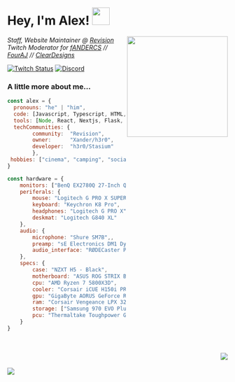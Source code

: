 <h1> Hey, I'm Alex! <img src="https://cdn.discordapp.com/emojis/950042987889561610.webp" width="40"></h1>
<img align='right' src="https://i.imgur.com/mBtjO7J.png" width="230">
<p>
	<em>
	Staff, Website Maintainer @ <a href="https://revi.cc/">Revision</a><br>
	Twitch Moderator for <a href="https://twitch.tv/fANDERCS/">fANDERCS</a> // <a href="https://twitch.tv/FourAJ/">FourAJ</a> // <a href="https://twitch.tv/ClearDesigns/">ClearDesigns</a><br>
	</em>
</p>


[![Twitch Status](https://img.shields.io/twitch/status/morfixx?color=8e42fe&label=MORFIXX&logo=twitch&logoColor=fff&style=for-the-badge)](https://twitch.tv/morfixx)
[![Discord](https://img.shields.io/discord/619835916139364383?label=Revision%20&logo=discord&logoColor=fff&style=for-the-badge)](https://discord.gg/962y4pU)



### A little more about me...  

```javascript
const alex = {
  pronouns: "he" | "him",
  code: [Javascript, Typescript, HTML, CSS, Python, Go, Bash],
  tools: [Node, React, Nextjs, Flask, Tailwind, Docker],
  techCommunities: {
		community:	"Revision",
		owner:		"Xander/h3r0",
		developer: 	"h3r0/Stasium"
	    },
 hobbies: ["cinema", "camping", "socialising", "extreme sports"]
}

const hardware = {
	monitors: ["BenQ EX2780Q 27-Inch QHD 144hz", "BenQ EX2780Q 27-Inch QHD 144hz"],
	periferals: {
		mouse: "Logitech G PRO X SUPERLIGHT",
		keyboard: "Keychron K8 Pro",
		headphones: "Logitech G PRO X",
		deskmat: "Logitech G840 XL"
	},
	audio: {
		microphone: "Shure SM7B",,
		preamp: "sE Electronics DM1 Dynamite",
		audio_interface: "RØDECaster Pro"
	},
	specs: {
		case: "NZXT H5 - Black",
		motherboard: "ASUS ROG STRIX B550-F GAMING",
		cpu: "AMD Ryzen 7 5800X3D",
		cooler: "Corsair iCUE H150i PRO XT RGB",
		gpu: "GigaByte AORUS GeForce RTX 3070 MASTER 8GB",
		ram: "Corsair Vengeance LPX 32GB 2x16GB 3200MHz",
		storage: ["Samsung 970 EVO Plus 2 TB", "Samsung 980 500 GB"],
		pcu: "Thermaltake Toughpower GF1 PE 850W 80+ Gold"
	}
}
```
<br>
<br>
<img align="right" src="https://morfixx-stats.vercel.app/api/top-langs/?username=nahsystemu&theme=gotham">
<br>
<br>
<img align="left" src="https://morfixx-stats.vercel.app/api?username=nahsystemu&show_icons=true&theme=gotham">
<br>
